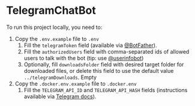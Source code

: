 # TelegramChatBot

To run this project locally, you need to:

1. Copy the `.env.example` file to `.env`
   1. Fill the `telegramToken` field (available via [@BotFather](https://t.me/BotFather)).
   1. Fill the `authorizedUsers` field with comma-separated ids of allowed users to talk with the bot (tip: use [@userinfobot](https://t.me/userinfobot))
   1. Optionally, fill `downloadsFolder` field with desired target folder for downloaded files, or delete this field to use the default value `../telegramDownloads`. Empty
1. Copy the `.docker.env.example` file to `.docker.env`
    1. Fill the `TELEGRAM_API_ID` and `TELEGRAM_API_HASH` fields (instructions available via [Telegram docs](https://core.telegram.org/api/obtaining_api_id#obtaining-api-id)).
